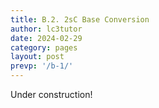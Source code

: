 ```yaml
---
title: B.2. 2sC Base Conversion
author: lc3tutor
date: 2024-02-29
category: pages
layout: post
prevp: '/b-1/'
---
```


Under construction!

